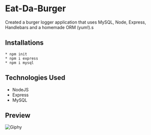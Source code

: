 # Eat-Da-Burger

Created a burger logger application that uses MySQL, Node, Express, Handlebars and a homemade ORM (yum!).s

## Installations

```
* npm init 
* npm i express
* npm i mysql
```
## Technologies Used

* NodeJS
* Express
* MySQL

## Preview

![Giphy ](public/demo.gif)
